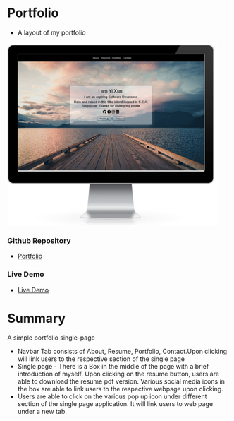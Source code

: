 # Portfolio

* A layout of my portfolio

![Web_view](images/mockView.png)

### Github Repository
- [Portfolio](https://github.com/xunne899/portfolio) 

### Live Demo
-  [Live Demo](https://xunne899.github.io/portfolio/)

# Summary
A simple portfolio single-page

* Navbar Tab consists of About, Resume, Portfolio, Contact.Upon clicking will link users to the respective section of the single page
* Single page - There is a Box in the middle of the page with a brief introduction of myself. Upon clicking on the resume button, users are able to download the resume pdf version. Various social media icons in the box are able to link users to the respective webpage upon clicking.
* Users are able to click on the various pop up icon under different section of the single page application. It will link users to web page under a new tab.